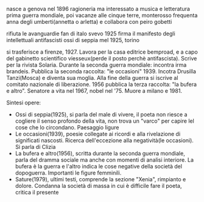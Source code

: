 
nasce a genova nel 1896
ragioneria ma interessato a musica e letteratura
prima guerra mondiale, poi vacanze alle cinque terre, monterosso
frequenta anna degli umberti(annetta o arletta) e collabora con peiro gobetti

rifiuta le avanguardie
fan di italo svevo
1925 firma il manifesto degli intellettuali antifascisti
ossi di seppia mel 1925, torino

si trasferisce a firenze, 1927. Lavora per la casa editrice bemproad, e a capo del gabinetto scientifico viesseux(perde il posto perchè antifascista). Scrive per la rivista Solaria. 
Durante la seconda guerra mondiale: incontra irma brandeis. Pubblica la seconda raccolta: "le occasioni" 1939. Incotra Drusilla Tanzi(Mosca) e diventa sua moglia. Alla fine della guerra si iscrive al comitato nazionale di liberazione.
1956 pubblica la terza raccolta: "la bufera e altro". Senatore a vita nel 1967, nobel nel '75. Muore a milano e 1981. 

Sintesi opere:
- Ossi di seppia(1925), si parla del male di vivere, il poeta non riesce a cogliere il senso profondo della vita, non trova un "varco" per capire lel cose che lo circondano. Paesaggio ligure
- Le occasioni(1939), poesie collegate ai ricordi e alla rivelazione di significati nascosti. Ricerca dell'eccezione alla negatività(le occasioni). Si parla di Clizia
- La bufera e altro(1956), scritta durante la seconda guerra mondiale, parla del dramma sociale ma anche con momenti di analisi interiore. La bufera è la guerra e l'altro indica le cose negative della società del dopoguerra. Importanti le figure femminili.
- Sature(1979), ultimi testi, comprende la sezione "Xenia", rimpianto e dolore. Condanna la società di massa in cui è difficile fare il poeta, critica il presente